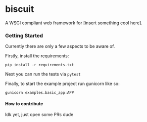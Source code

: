 # biscuit
A WSGI compliant web framework for [insert something cool here].

### Getting Started
Currently there are only a few aspects to be aware of.

Firstly, install the requirements:
```
pip install -r requirements.txt
```

Next you can run the tests via `pytest`

Finally, to start the example project run gunicorn like so:
```
gunicorn examples.basic_app:APP
```

#### How to contribute
Idk yet, just open some PRs dude
